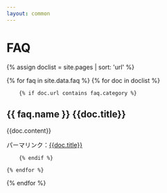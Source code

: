 ```yaml
---
layout: common
---
```


# FAQ

{% assign doclist = site.pages | sort: 'url' %}

{% for faq in site.data.faq %}
    {% for doc in doclist %}

        {% if doc.url contains faq.category %}

## {{ faq.name }} {{doc.title}}
{{doc.content}}

パーマリンク：[{{doc.title}}]({{doc.path}})

        {% endif %}

    {% endfor %}
{% endfor %}